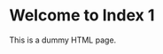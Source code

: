 <!DOCTYPE html>
<html lang="en">
<head>
    <meta charset="UTF-8">
    <meta name="viewport" content="width=device-width, initial-scale=1.0">
    <title>Index 1</title>
</head>
<body>
    <h1>Welcome to Index 1</h1>
    <p>This is a dummy HTML page.</p>
</body>
</html>

